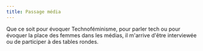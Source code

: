 ```yaml
---
title: Passage média
---
```

Que ce soit pour évoquer Technoféminisme, pour parler tech ou pour évoquer la place des femmes dans les médias, il m'arrive d'être interviewée ou de participer à des tables rondes.